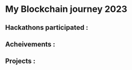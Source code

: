 <!-- @format -->

# My Blockchain journey 2023

## Hackathons participated :

## Acheivements :

## Projects :
